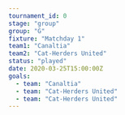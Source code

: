 ```yaml
---
tournament_id: 0
stage: "group"
group: "G"
fixture: "Matchday 1"
team1: "Canaltia"
team2: "Cat-Herders United"
status: "played"
date: 2020-03-25T15:00:00Z
goals:
  - team: "Canaltia"
  - team: "Cat-Herders United"
  - team: "Cat-Herders United"
---
```

